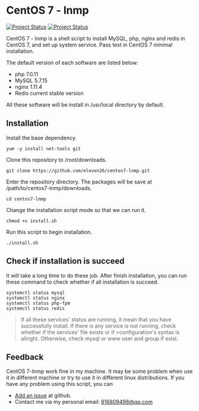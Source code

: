 CentOS 7 - lnmp
===

[![Project Status](http://opensource.box.com/badges/active.svg)](http://opensource.box.com/badges)
[![Project Status](http://opensource.box.com/badges/maintenance.svg)](http://opensource.box.com/badges)

CentOS 7 - lnmp is a shell script to install MySQL, php, nginx and redis in CentOS 7, and set up system service. Pass test in CentOS 7 minimal installation.

The default version of each software are listed below:

  - php 7.0.11
  - MySQL 5.7.15
  - nginx 1.11.4
  - Redis current stable version

All these software will be install in /usr/local directory by default.

Installation
--

Install the base dependency.

```
yum -y install net-tools git
```

Clone this repository to /root/downloads.
```
git clone https://github.com/eleven26/centos7-lnmp.git
```
Enter the repository directory. The packages will be save at  /path/to/centos7-lnmp/downloads.
```
cd centos7-lnmp
```
Change the installation script mode so that we can run it.
```
chmod +x install.sh
```
Run this script to begin installation.
```
./install.sh
```

Check if installation is succeed
--
It will take a long time to do these job. After finish installation, you can run these command to check whether if all installation is succeed.
```
systemctl status mysql
systemctl status nginx
systemctl status php-fpm
systemctl status redis
```
>If all these services' status are running, it mean that you have successfully install.
>If there is any service is not running, check whether if the services' file exists or if >configuration's syntax is allright. Otherwise, check mysql or www user and group if exist.


Feedback
--
CentOS 7-lnmp work fine in my machine. It may be some problem when use it in different machine or try to use it in different linux distributions. If you have any problem using this script, you can 

* [Add an issue](https://github.com/eleven26/centos7-lnmp/issues) at github.
* Contact me via my personal email: 916809498@qq.com
